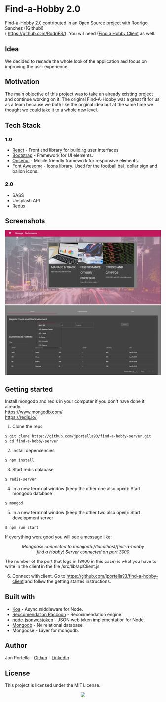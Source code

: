 # Find-a-Hobby 2.0

Find-a-Hobby 2.0 contributed in an Open Source project with Rodrigo Sanchez ([Github])<br>
( https://github.com/RodriFS/).
You will need ([Find a Hobby Client]( https://github.com/alvaroha1/find-a-hobby-client) as well.

## Idea
We decided to remade the whole look of the application and focus on improving the user experience.

## Motivation
The main objective of this project was to take an already existing project and continue working on it.
The original Find-A-Hobby was a great fit for us as a team because we both like the original idea but at the same time we thought we could take it to a whole new level.

## Tech Stack

### 1.0
* [React](https://github.com/facebook/react) - Front end library for building user interfaces
* [Bootstrap](https://github.com/twbs/bootstrap) - Framework for UI elements.
* [Onsenui](https://github.com/OnsenUI/OnsenUI) - Mobile friendly framework for responsive elements.
* [Font Awesome](https://fontawesome.com/) - Icons library. Used for the football ball, dollar sign and ballon icons.

### 2.0
* SASS
* Unsplash API
* Redux

## Screenshots

![dashboard](https://github.com/alvaroha1/sehnsucht/blob/master/assets/screenshot1.JPG)
![select a picture](https://github.com/alvaroha1/sehnsucht/blob/master/assets/screenshot2.JPG)


## Getting started
Install mongodb and redis in your computer if you don't have done it already. <br>
https://www.mongodb.com/ <br>
https://redis.io/

1. Clone the repo

```
$ git clone https://github.com/jportella93/find-a-hobby-server.git
$ cd find-a-hobby-server
```

2. Install dependencies
```
$ npm install
```

3. Start redis database
```
$ redis-server
```

4. In a new terminal window (keep the other one also open): Start mongodb database
```
$ mongod
```

5. In a new terminal window (keep the other two also open): Start development server
```
$ npm run start
```
If everything went good you will see a message like:

  <p align="center"><em>Mongoose connected to mongodb://localhost/find-a-hobby <br>
  find a Hobby! Server connected on port 3000</em></p>

The number of the port that logs in (3000 in this case) is what you have to write in the client in the file /src/lib/apiClient.js

6. Connect with client.
Go to https://github.com/jportella93/find-a-hobby-client and follow the getting started instructions.


## Built with

* [Koa](https://github.com/koajs/koa) - Async middleware for Node.
* [Reccomendation Raccoon](https://github.com/guymorita/recommendationRaccoon) - Recommendation engine.
* [node-jsonwebtoken](https://github.com/auth0/node-jsonwebtoken) - JSON web token implementation for Node.
* [Mongodb](https://github.com/mongodb/mongo) - No relational database.
* [Mongoose](https://github.com/Automattic/mongoose) - Layer for mongodb.


## Author

Jon Portella - [Github](https://github.com/jportella93) - [LinkedIn](https://www.linkedin.com/in/jonportella/)


## License

This project is licensed under the MIT License.

<p align="center">
  <img src="https://imgur.com/W3jHOFM.png" />
</p>
